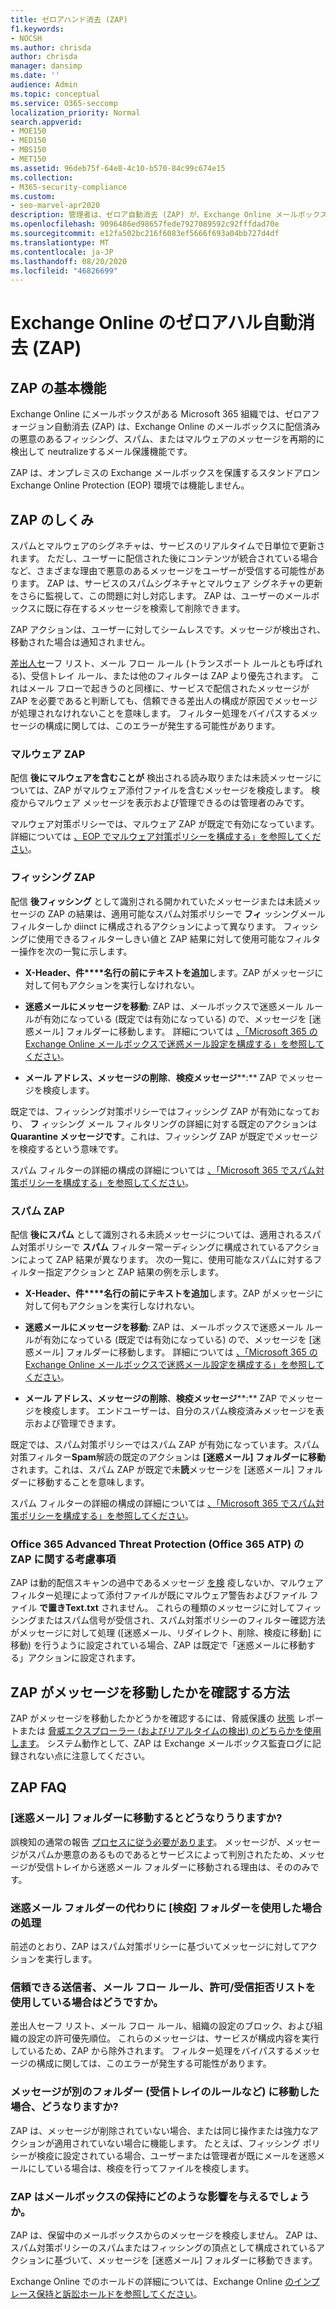 ```yaml
---
title: ゼロアハンド消去 (ZAP)
f1.keywords:
- NOCSH
ms.author: chrisda
author: chrisda
manager: dansimp
ms.date: ''
audience: Admin
ms.topic: conceptual
ms.service: O365-seccomp
localization_priority: Normal
search.appverid:
- MOE150
- MED150
- MBS150
- MET150
ms.assetid: 96deb75f-64e8-4c10-b570-84c99c674e15
ms.collection:
- M365-security-compliance
ms.custom:
- seo-marvel-apr2020
description: 管理者は、ゼロア自動消去 (ZAP) が、Exchange Online メールボックス内の配信メッセージを、スパムやフィッシングとして再アクティブに見つかった [迷惑メール] フォルダーまたは検疫に、どのように再トロビードで移動できるかを学習できます。
ms.openlocfilehash: 9096486ed98657fede7927089592c92fffdad70e
ms.sourcegitcommit: e12fa502bc216f6083ef5666f693a04bb727d4df
ms.translationtype: MT
ms.contentlocale: ja-JP
ms.lasthandoff: 08/20/2020
ms.locfileid: "46826699"
---
```

# <a name="zero-hour-auto-purge-zap-in-exchange-online"></a>Exchange Online のゼロアハル自動消去 (ZAP)

## <a name="basic-features-of-zap"></a>ZAP の基本機能

Exchange Online にメールボックスがある Microsoft 365 組織では、ゼロアフォージョン自動消去 (ZAP) は、Exchange Online のメールボックスに配信済みの悪意のあるフィッシング、スパム、またはマルウェアのメッセージを再期的に検出して neutralizeするメール保護機能です。

ZAP は、オンプレミスの Exchange メールボックスを保護するスタンドアロン Exchange Online Protection (EOP) 環境では機能しません。

## <a name="how-zap-works"></a>ZAP のしくみ

スパムとマルウェアのシグネチャは、サービスのリアルタイムで日単位で更新されます。 ただし、ユーザーに配信された後にコンテンツが統合されている場合など、さまざまな理由で悪意のあるメッセージをユーザーが受信する可能性があります。 ZAP は、サービスのスパムシグネチャとマルウェア シグネチャの更新をさらに監視して、この問題に対し対応します。 ZAP は、ユーザーのメールボックスに既に存在するメッセージを検索して削除できます。

ZAP アクションは、ユーザーに対してシームレスです。メッセージが検出され、移動された場合は通知されません。

[差出人セ](create-safe-sender-lists-in-office-365.md)ーフ リスト、メール フロー ルール (トランスポート ルールとも呼ばれる)、受信トレイ ルール、または他のフィルターは ZAP より優先されます。 これはメール フローで起きうのと同様に、サービスで配信されたメッセージが ZAP を必要であると判断しても、信頼できる差出人の構成が原因でメッセージが処理されなけれないことを意味します。 フィルター処理をバイパスするメッセージの構成に関しては、このエラーが発生する可能性があります。

### <a name="malware-zap"></a>マルウェア ZAP

配信 **後にマルウェアを含むことが** 検出される読み取りまたは未読メッセージについては、ZAP がマルウェア添付ファイルを含むメッセージを検疫します。 検疫からマルウェア メッセージを表示および管理できるのは管理者のみです。

マルウェア対策ポリシーでは、マルウェア ZAP が既定で有効になっています。 詳細については [、EOP でマルウェア対策ポリシーを構成する」を参照してください](configure-anti-malware-policies.md)。

### <a name="phish-zap"></a>フィッシング ZAP

配信 **後フィッシング** として識別される開かれていたメッセージまたは未読メッセージの ZAP の結果は、適用可能なスパム対策ポリシーで **フィ** ッシングメール フィルターしか diinct に構成されるアクションによって異なります。 フィッシングに使用できるフィルターしきい値と ZAP 結果に対して使用可能なフィルター操作を次の一覧に示します。

- **X-Header、件****名行の前にテキストを追加**します。ZAP がメッセージに対して何もアクションを実行しなけれない。

- **迷惑メールにメッセージを移動**: ZAP は、メールボックスで迷惑メール ルールが有効になっている (既定では有効になっている) ので、メッセージを [迷惑メール] フォルダーに移動します。 詳細については [、「Microsoft 365 の Exchange Online メールボックスで迷惑メール設定を構成する」を参照してください](configure-junk-email-settings-on-exo-mailboxes.md)。

- **メール アドレス、メッセージの削除**、**検疫メッセージ****:** ZAP でメッセージを検疫します。

既定では、フィッシング対策ポリシーではフィッシング ZAP が有効になっており、 **フ** ィッシング メール フィルタリングの詳細に対する既定のアクションは **Quarantine メッセージです**。これは、フィッシング ZAP が既定でメッセージを検疫するという意味です。

スパム フィルターの詳細の構成の詳細については [、「Microsoft 365 でスパム対策ポリシーを構成する」を参照してください](configure-your-spam-filter-policies.md)。

### <a name="spam-zap"></a>スパム ZAP

配信 **後にスパム** として識別される未読メッセージについては、適用されるスパム対策ポリシーで **スパム** フィルター常ーディシングに構成されているアクションによって ZAP 結果が異なります。 次の一覧に、使用可能なスパムに対するフィルター指定アクションと ZAP 結果の例を示します。

- **X-Header、件****名行の前にテキストを追加**します。ZAP がメッセージに対して何もアクションを実行しなけれない。

- **迷惑メールにメッセージを移動**: ZAP は、メールボックスで迷惑メール ルールが有効になっている (既定では有効になっている) ので、メッセージを [迷惑メール] フォルダーに移動します。 詳細については [、「Microsoft 365 の Exchange Online メールボックスで迷惑メール設定を構成する」を参照してください](configure-junk-email-settings-on-exo-mailboxes.md)。

- **メール アドレス、メッセージの削除**、**検疫メッセージ****:** ZAP でメッセージを検疫します。 エンドユーザーは、自分のスパム検疫済みメッセージを表示および管理できます。

既定では、スパム対策ポリシーではスパム ZAP が有効になっています。スパム 対策フィルター**Spam**解読の既定のアクションは **[迷惑メール] フォルダーに移動**されます。これは、スパム ZAP が既定で未**読**メッセージを [迷惑メール] フォルダーに移動することを意味します。

スパム フィルターの詳細の構成の詳細については [、「Microsoft 365 でスパム対策ポリシーを構成する」を参照してください](configure-your-spam-filter-policies.md)。

### <a name="zap-considerations-for-office-365-advanced-threat-protection-office-365-atp"></a>Office 365 Advanced Threat Protection (Office 365 ATP) の ZAP に関する考慮事項

ZAP は動的配信スキャンの過中であるメッセージ [を検](dynamic-delivery-and-previewing.md) 疫しないか、マルウェア フィルター処理によって添付ファイルが既にマルウェア警告およびファイル ファイル **で置きText.txt** されません。 これらの種類のメッセージに対してフィッシングまたはスパム信号が受信され、スパム対策ポリシーのフィルター確認方法がメッセージに対して処理 ([迷惑メール、リダイレクト、削除、検疫に移動] に移動) を行うように設定されている場合、ZAP は既定で「迷惑メールに移動する」アクションに設定されます。

## <a name="how-to-see-if-zap-moved-your-message"></a>ZAP がメッセージを移動したかを確認する方法

ZAP がメッセージを移動したかどうかを確認するには、脅威保護の [状態](view-email-security-reports.md#threat-protection-status-report) レポートまたは [脅威エクスプローラー (およびリアルタイムの検出) のどちらかを使用します](threat-explorer.md)。 システム動作として、ZAP は Exchange メールボックス監査ログに記録されない点に注意してください。

## <a name="zap-faq"></a>ZAP FAQ

### <a name="what-happens-if-a-legitimate-message-is-moved-to-the-junk-email-folder"></a>[迷惑メール] フォルダーに移動するとどうなりうりますか?

誤検知の通常の報告 [プロセスに従う必要があります](report-junk-email-messages-to-microsoft.md)。 メッセージが、メッセージがスパムか悪意のあるものであるとサービスによって判別されたため、メッセージが受信トレイから迷惑メール フォルダーに移動される理由は、そののみです。

### <a name="what-if-i-use-the-quarantine-folder-instead-of-the-junk-mail-folder"></a>迷惑メール フォルダーの代わりに [検疫] フォルダーを使用した場合の処理

前述のとおり、ZAP はスパム対策ポリシーに基づいてメッセージに対してアクションを実行します。

### <a name="what-if-im-using-safe-senders-mail-flow-rules-or-allowedblocked-sender-lists"></a>信頼できる送信者、メール フロー ルール、許可/受信拒否リストを使用している場合はどうですか。

差出人セーフ リスト、メール フロー ルール、組織の設定のブロック、および組織の設定の許可優先順位。 これらのメッセージは、サービスが構成内容を実行しているため、ZAP から除外されます。 フィルター処理をバイパスするメッセージの構成に関しては、このエラーが発生する可能性があります。

### <a name="what-if-a-message-is-moved-to-another-folder-eg-inbox-rules"></a>メッセージが別のフォルダー (受信トレイのルールなど) に移動した場合、どうなりますか?

ZAP は、メッセージが削除されていない場合、または同じ操作または強力なアクションが適用されていない場合に機能します。 たとえば、フィッシング ポリシーが検疫に設定されている場合、ユーザーまたは管理者が既にメールを迷惑メールにしている場合は、検疫を行ってファイルを検疫します。

### <a name="how-does-zap-affect-mailboxes-on-hold"></a>ZAP はメールボックスの保持にどのような影響を与えるでしょうか。

ZAP は、保留中のメールボックスからのメッセージを検疫しません。 ZAP は、スパム対策ポリシーのスパムまたはフィッシングの頂点として構成されているアクションに基づいて、メッセージを [迷惑メール] フォルダーに移動できます。

Exchange Online でのホールドの詳細については、Exchange Online [のインプレース保持と訴訟ホールドを参照してください](https://docs.microsoft.com/Exchange/security-and-compliance/in-place-and-litigation-holds)。
